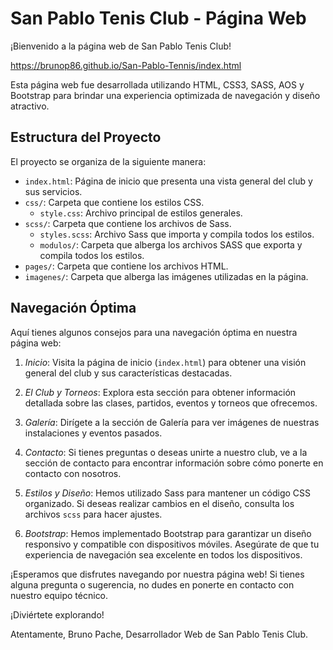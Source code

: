 # San Pablo Tenis Club - Página Web

¡Bienvenido a la página web de San Pablo Tenis Club!

https://brunop86.github.io/San-Pablo-Tennis/index.html

Esta página web fue desarrollada utilizando HTML, CSS3, SASS, AOS y Bootstrap para brindar una experiencia optimizada de navegación y diseño atractivo.

## Estructura del Proyecto

El proyecto se organiza de la siguiente manera:

- `index.html`: Página de inicio que presenta una vista general del club y sus servicios.
- `css/`: Carpeta que contiene los estilos CSS.
  - `style.css`: Archivo principal de estilos generales.
- `scss/`: Carpeta que contiene los archivos de Sass.
  - `styles.scss`: Archivo Sass que importa y compila todos los estilos.
  - `modulos/`: Carpeta que alberga los archivos SASS que exporta y compila todos los estilos.
- `pages/`: Carpeta que contiene los archivos HTML.
- `imagenes/`: Carpeta que alberga las imágenes utilizadas en la página.

## Navegación Óptima

Aquí tienes algunos consejos para una navegación óptima en nuestra página web:

1. *Inicio*: Visita la página de inicio (`index.html`) para obtener una visión general del club y sus características destacadas.

2. *El Club y Torneos*: Explora esta sección para obtener información detallada sobre las clases, partidos, eventos y torneos que ofrecemos.

3. *Galería*: Dirígete a la sección de Galería para ver imágenes de nuestras instalaciones y eventos pasados.

4. *Contacto*: Si tienes preguntas o deseas unirte a nuestro club, ve a la sección de contacto para encontrar información sobre cómo ponerte en contacto con nosotros.

5. *Estilos y Diseño*: Hemos utilizado Sass para mantener un código CSS organizado. Si deseas realizar cambios en el diseño, consulta los archivos `scss` para hacer ajustes.

6. *Bootstrap*: Hemos implementado Bootstrap para garantizar un diseño responsivo y compatible con dispositivos móviles. Asegúrate de que tu experiencia de navegación sea excelente en todos los dispositivos.

¡Esperamos que disfrutes navegando por nuestra página web! Si tienes alguna pregunta o sugerencia, no dudes en ponerte en contacto con nuestro equipo técnico.

¡Diviértete explorando!

Atentamente,
Bruno Pache,
Desarrollador Web de San Pablo Tenis Club.
